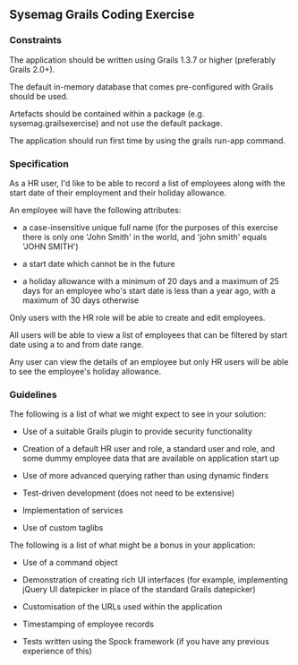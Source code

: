 ## Sysemag Grails Coding Exercise

### Constraints

The application should be written using Grails 1.3.7 or higher (preferably Grails 2.0+).

The default in-memory database that comes pre-configured with Grails should be used.

Artefacts should be contained within a package (e.g. sysemag.grailsexercise) and not use
the default package.

The application should run first time by using the grails run-app command.


### Specification

As a HR user, I'd like to be able to record a list of employees along with the start date of
their employment and their holiday allowance.

An employee will have the following attributes:

* a case-insensitive unique full name (for the purposes of this exercise there is only
one 'John Smith' in the world, and 'john smith' equals 'JOHN SMITH')

* a start date which cannot be in the future

* a holiday allowance with a minimum of 20 days and a maximum of 25 days for an
employee who's start date is less than a year ago, with a maximum of 30 days
otherwise


Only users with the HR role will be able to create and edit employees.

All users will be able to view a list of employees that can be filtered by start date using a to
and from date range.

Any user can view the details of an employee but only HR users will be able to see the
employee's holiday allowance.


### Guidelines

The following is a list of what we might expect to see in your solution:

* Use of a suitable Grails plugin to provide security functionality

* Creation of a default HR user and role, a standard user and role, and some dummy
employee data that are available on application start up

* Use of more advanced querying rather than using dynamic finders

* Test-driven development (does not need to be extensive)

* Implementation of services

* Use of custom taglibs


The following is a list of what might be a bonus in your application:

* Use of a command object

* Demonstration of creating rich UI interfaces (for example, implementing jQuery UI
datepicker in place of the standard Grails datepicker)

* Customisation of the URLs used within the application

* Timestamping of employee records

* Tests written using the Spock framework (if you have any previous experience of
this)
